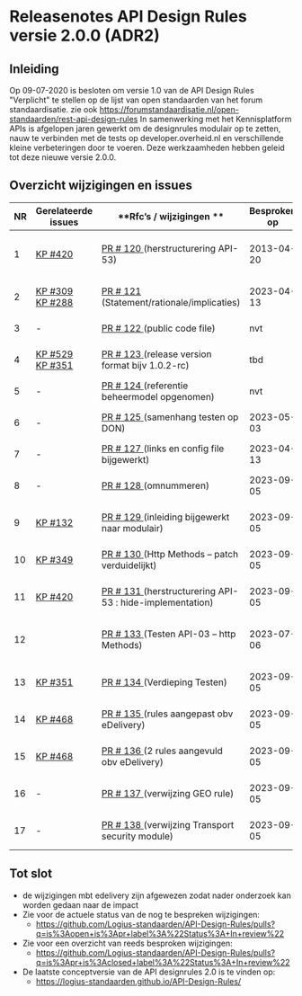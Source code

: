# Releasenotes API Design Rules versie 2.0.0 (ADR2)

## Inleiding
Op 09-07-2020 is besloten om versie 1.0 van de API Design Rules "Verplicht" te stellen op de lijst van open standaarden van het forum standaardisatie. zie ook https://forumstandaardisatie.nl/open-standaarden/rest-api-design-rules
In samenwerking met het Kennisplatform APIs is afgelopen jaren gewerkt om de designrules modulair op te zetten, nauw te verbinden met de tests op developer.overheid.nl en verschillende kleine verbeteringen door te voeren. Deze werkzaamheden hebben geleid tot deze nieuwe versie 2.0.0.


## Overzicht wijzigingen en issues

| **NR** | **Gerelateerde issues**                                      | **Rfc’s / wijzigingen **                                 | **Besproken op** | **Status**                             |
| ------ | ------------------------------------------------------------ | -------------------------------------------------------- | ---------------- | -------------------------------------- |
| 1      | [KP #420](https://github.com/Geonovum/KP-APIs/issues/420)    | [PR # 120 ](https://github.com/Logius-standaarden/API-Design-Rules/pull/120) (herstructurering API-53)                       | 2013-04-20       | Gesloten.  Inhoud opgenomen in PR #131 |
| 2      | [KP #309](https://github.com/Geonovum/KP-APIs/issues/309)<br>[KP #288](https://github.com/Geonovum/KP-APIs/issues/288) | [PR # 121 ](https://github.com/Logius-standaarden/API-Design-Rules/pull/121) (Statement/rationale/implicaties)               | 2023-04-13       | Gereed (minor change) |
| 3      | -                                                            | [PR # 122 ](https://github.com/Logius-standaarden/API-Design-Rules/pull/122) (public code file)                              | nvt              | Gereed (patch)                        |
| 4      | [KP #529](https://github.com/Geonovum/KP-APIs/issues/529)<br>[KP #351](https://github.com/Geonovum/KP-APIs/issues/351) | [PR # 123 ](https://github.com/Logius-standaarden/API-Design-Rules/pull/123) (release version  format bijv  1.0.2-rc)        | tbd              | Gereed (minor change) |
| 5      | -                                                            | [PR # 124 ](https://github.com/Logius-standaarden/API-Design-Rules/pull/124) (referentie beheermodel opgenomen)              | nvt              | Gereed (patch)                         |
| 6      | -                                                            | [PR # 125 ](https://github.com/Logius-standaarden/API-Design-Rules/pull/125) (samenhang testen op DON)                       | 2023-05-03       | Gereed (minor change)                  |
| 7      | -                                                            | [PR # 127 ](https://github.com/Logius-standaarden/API-Design-Rules/pull/127) (links en config  file bijgewerkt)              | 2023-04-13       | Gereed (patch)                         |
| 8      | -                                                            | [PR # 128 ](https://github.com/Logius-standaarden/API-Design-Rules/pull/128) (omnummeren)                                    | 2023-09-05 | Gereed (minor change)                  |
| 9      | [KP #132](https://github.com/Geonovum/KP-APIs/issues/132)    | [PR # 129 ](https://github.com/Logius-standaarden/API-Design-Rules/pull/129) (inleiding bijgewerkt naar modulair)            | 2023-09-05       | Gereed (minor change)                  |
| 10     | [KP #349](https://github.com/Geonovum/KP-APIs/issues/349)    | [PR # 130 ](https://github.com/Logius-standaarden/API-Design-Rules/pull/130) (Http Methods –  patch verduidelijkt)           | 2023-09-05       | Gereed (minor change)                  |
| 11     | [KP #420](https://github.com/Geonovum/KP-APIs/issues/420)    | [PR # 131 ](https://github.com/Logius-standaarden/API-Design-Rules/pull/131) (herstructurering API-53 : hide-implementation) | 2023-09-05       | Gereed (minor change)                  |
| 12     |                                                              | [PR # 133 ](https://github.com/Logius-standaarden/API-Design-Rules/pull/133) (Testen API-03 – http Methods)                  | 2023-07-06       | Gereed (Opgenomen in RFC #134)         |
| 13     | [KP #351](https://github.com/Geonovum/KP-APIs/issues/351)    | [PR # 134 ](https://github.com/Logius-standaarden/API-Design-Rules/pull/134) (Verdieping Testen)                             | 2023-09-05       | Gereed (minor change)                  |
| 14     | [KP #468](https://github.com/Geonovum/KP-APIs/issues/468)    | [PR # 135 ](https://github.com/Logius-standaarden/API-Design-Rules/pull/135) (rules  aangepast obv eDelivery)                | 2023-09-05       | Afgewezen (minor change)                  |
| 15     | [KP #468](https://github.com/Geonovum/KP-APIs/issues/468)    | [PR # 136 ](https://github.com/Logius-standaarden/API-Design-Rules/pull/136) (2 rules  aangevuld obv eDelivery)              | 2023-09-05       | Afgewezen (minor change)                  |
| 16     | -                                                            | [PR # 137 ](https://github.com/Logius-standaarden/API-Design-Rules/pull/137) (verwijzing GEO rule)                           | 2023-09-05       | Gereed (minor change)                  |
| 17     | -                                                            | [PR # 138 ](https://github.com/Logius-standaarden/API-Design-Rules/pull/138) (verwijzing Transport security module)          | 2023-09-05       | Gereed (minor change)                  |

## Tot slot

- de wijzigingen mbt edelivery zijn afgewezen zodat nader onderzoek kan worden gedaan naar de impact 
- Zie voor de actuele status van de nog te bespreken wijzigingen:
  - https://github.com/Logius-standaarden/API-Design-Rules/pulls?q=is%3Aopen+is%3Apr+label%3A%22Status%3A+In+review%22
- Zie voor een overzicht van reeds besproken wijzigingen:
  - https://github.com/Logius-standaarden/API-Design-Rules/pulls?q=is%3Apr+is%3Aclosed+label%3A%22Status%3A+In+review%22
- De laatste conceptversie van de API designrules 2.0 is te vinden op:
  - https://logius-standaarden.github.io/API-Design-Rules/ 
